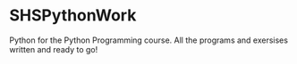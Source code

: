 # SHSPythonWork
Python for the Python Programming course. All the programs and exersises written and ready to go!
